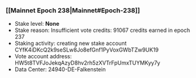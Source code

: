 ### [[Mainnet Epoch 238|Mainnet#Epoch-238]]
* Stake level: **None**
* Stake reason: Insufficient vote credits: 91067 credits earned in epoch 237
* Staking activity: creating new stake account CYfK4iDKcQ2k9seSLw8Jo8efGnf1PyVoxGWbTZw9UK19
* Vote account address: HW5t8TVFJoJekqAzyD8hv2rh5zXVTrFpUmxTUYMKyy7y
* Data Center: 24940-DE-Falkenstein